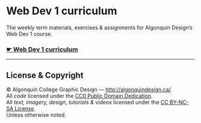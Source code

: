 # Web Dev 1 curriculum

The weekly term materials, exercises & assignments for Algonquin Design’s Web Dev 1 course.

### [☛ Web Dev 1 curriculum](https://learn-the-web.algonquindesign.ca/courses/web-dev-1/)

---

## License & Copyright

© Algonquin College Graphic Design — <http://algonquindesign.ca/>.<br>
All *code* licensed under the [CC0 Public Domain Dedication](https://creativecommons.org/publicdomain/zero/1.0/).<br>
All *text, imagery, design, tutorials & videos* licensed under the [CC BY-NC-SA License](http://creativecommons.org/licenses/by-nc-sa/4.0/).<br>
Unless otherwise noted.

